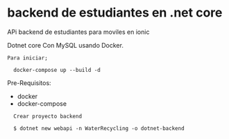 # backend de estudiantes en .net core

APi backend de estudiantes para moviles en ionic

Dotnet core Con MySQL usando Docker.

```
Para iniciar;

  docker-compose up --build -d
```

Pre-Requisitos:
* docker
* docker-compose


```
  Crear proyecto backend
  
  $ dotnet new webapi -n WaterRecycling -o dotnet-backend

```